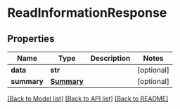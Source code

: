 # ReadInformationResponse

## Properties
Name | Type | Description | Notes
------------ | ------------- | ------------- | -------------
**data** | **str** |  | [optional] 
**summary** | [**Summary**](Summary.md) |  | [optional] 

[[Back to Model list]](../README.md#documentation-for-models) [[Back to API list]](../README.md#documentation-for-api-endpoints) [[Back to README]](../README.md)



